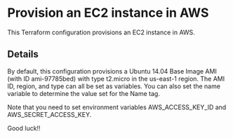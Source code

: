 # Provision an EC2 instance in AWS
This Terraform configuration provisions an EC2 instance in AWS.

## Details
By default, this configuration provisions a Ubuntu 14.04 Base Image AMI (with ID ami-97785bed) with type t2.micro in the us-east-1 region. The AMI ID, region, and type can all be set as variables. You can also set the name variable to determine the value set for the Name tag.

Note that you need to set environment variables AWS_ACCESS_KEY_ID and AWS_SECRET_ACCESS_KEY.

Good luck!!
